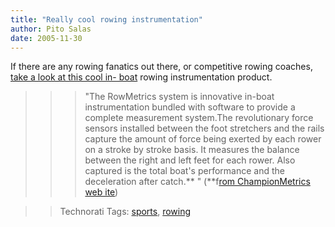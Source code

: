 ```yaml
---
title: "Really cool rowing instrumentation"
author: Pito Salas
date: 2005-11-30
---
```




If there are any rowing fanatics out there, or competitive rowing coaches,
[take a look at this cool in-
boat](<http://www.championmetrics.com/index.html>) rowing instrumentation
product.

>>

>>> "The RowMetrics system is innovative in-boat instrumentation bundled with
software to provide a complete measurement system.The revolutionary force
sensors installed between the foot stretchers and the rails capture the amount
of force being exerted by each rower on a stroke by stroke basis. It measures
the balance between the right and left feet for each rower. Also captured is
the total boat's performance and the deceleration after catch.** " (**f[rom
ChampionMetrics web ite](<http://www.championmetrics.com/index.html>))

>>

>> Technorati Tags: [sports](<http://www.technorati.com/tag/sports>),
[rowing](<http://www.technorati.com/tag/rowing>)


